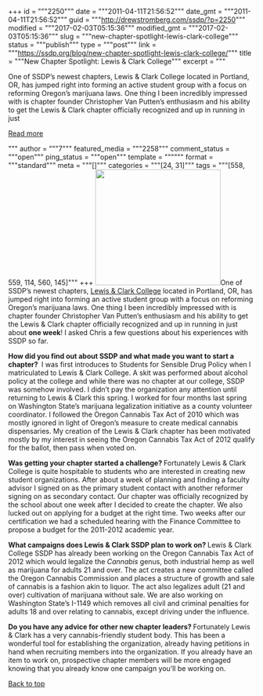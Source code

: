 +++
id = """2250"""
date = """2011-04-11T21:56:52"""
date_gmt = """2011-04-11T21:56:52"""
guid = """http://drewstromberg.com/ssdp/?p=2250"""
modified = """2017-02-03T05:15:36"""
modified_gmt = """2017-02-03T05:15:36"""
slug = """new-chapter-spotlight-lewis-clark-college"""
status = """publish"""
type = """post"""
link = """https://ssdp.org/blog/new-chapter-spotlight-lewis-clark-college/"""
title = """New Chapter Spotlight: Lewis &amp; Clark College"""
excerpt = """<p>One of SSDP&#8217;s newest chapters, Lewis &amp; Clark College located in Portland, OR, has jumped right into forming an active student group with a focus on reforming Oregon&#8217;s marijuana laws. One thing I been incredibly impressed with is chapter founder Christopher Van Putten&#8217;s enthusiasm and his ability to get the Lewis &amp; Clark chapter officially recognized and up in running in just</p>
<div class="h10"></div>
<p><a class="more-link2 flat" href="https://ssdp.org/blog/new-chapter-spotlight-lewis-clark-college/">Read more</a></p>
"""
author = """7"""
featured_media = """2258"""
comment_status = """open"""
ping_status = """open"""
template = """"""
format = """standard"""
meta = """[]"""
categories = """[24, 31]"""
tags = """[558, 559, 114, 560, 145]"""
+++
<img class="alignright" src="http://2.bp.blogspot.com/-v6hyRX9h-88/TZ9-w7qy39I/AAAAAAAAAHw/hXhndfPx-js/s320/Picture+6.png" alt="" width="256" height="236" />One of SSDP&#8217;s newest chapters, <a href="http://ssdp.org/chapters/western/oregon/lewis-clark">Lewis &amp; Clark College</a> located in Portland, OR, has jumped right into forming an active student group with a focus on reforming Oregon&#8217;s marijuana laws. One thing I been incredibly impressed with is chapter founder Christopher Van Putten&#8217;s enthusiasm and his ability to get the Lewis &amp; Clark chapter officially recognized and up in running in just about <strong>one week</strong>! I asked Chris a few questions about his experiences with SSDP so far.

<strong>How did you find out about SSDP and what made you want to start a chapter? </strong>
I was first introduces to Students for Sensible Drug Policy when I matriculated to Lewis &amp; Clark College. A skit was performed about alcohol policy at the college and while there was no chapter at our college, SSDP was somehow involved. I didn&#8217;t pay the organization any attention until returning to Lewis &amp; Clark this spring. I worked for four months last spring on Washington State&#8217;s marijuana legalization initiative as a county volunteer coordinator. I followed the Oregon Cannabis Tax Act of 2010 which was mostly ignored in light of Oregon&#8217;s measure to create medical cannabis dispensaries. My creation of the Lewis &amp; Clark chapter has been motivated mostly by my interest in seeing the Oregon Cannabis Tax Act of 2012 qualify for the ballot, then pass when voted on.

<strong>Was getting your chapter started a challenge? </strong>Fortunately Lewis &amp; Clark College is quite hospitable to students who are interested in creating new student organizations. After about a week of planning and finding a faculty advisor I signed on as the primary student contact with another reformer signing on as secondary contact. Our chapter was officially recognized by the school about one week after I decided to create the chapter. We also lucked out on applying for a budget at the right time. Two weeks after our certification we had a scheduled hearing with the Finance Committee to propose a budget for the 2011-2012 academic year.

<strong>What campaigns does Lewis &amp; Clark SSDP plan to work on? </strong>Lewis &amp; Clark College SSDP has already been working on the Oregon Cannabis Tax Act of 2012 which would legalize the <em>Cannabis</em> genus, both industrial hemp as well as marijuana for adults 21 and over. The act creates a new committee called the Oregon Cannabis Commission and places a structure of growth and sale of cannabis is a fashion akin to liquor. The act also legalizes adult (21 and over) cultivation of marijuana without sale. We are also working on Washington State&#8217;s I-1149 which removes all civil and criminal penalties for adults 18 and over relating to cannabis, except driving under the influence.

<strong>Do you have any advice for other new chapter leaders? </strong>Fortunately Lewis &amp; Clark has a very cannabis-friendly student body. This has been a wonderful tool for establishing the organization, already having petitions in hand when recruiting members into the organization. If you already have an item to work on, prospective chapter members will be more engaged knowing that you already know one campaign you&#8217;ll be working on.
<div></div>
<a title="Back to Top" href="http://ssdp.org/news/blog/new-chapter-spotlight-lewis-clark-college#top">Back to top</a>
